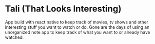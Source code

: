 # Tali (That Looks Interesting)

App build with react native to keep track of movies, tv shows and other interesting stuff you want to watch or do. Gone are the days of using an unorganized note app to keep track of what you want to or already have watched.
